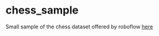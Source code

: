 # chess_sample
Small sample of the chess dataset offered by roboflow [here](https://public.roboflow.com/object-detection/chess-full)
